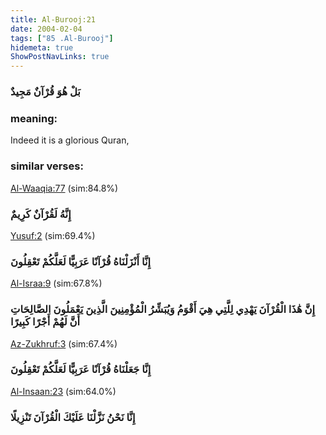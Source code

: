 ```yaml
---
title: Al-Burooj:21
date: 2004-02-04
tags: ["85 .Al-Burooj"]
hidemeta: true 
ShowPostNavLinks: true 
---
```

### بَلْ هُوَ قُرْآنٌ مَجِيدٌ
### meaning: 
Indeed it is a glorious Quran,
### similar verses: 

[Al-Waaqia:77](/56/77) (sim:84.8%)

### إِنَّهُ لَقُرْآنٌ كَرِيمٌ

[Yusuf:2](/12/2) (sim:69.4%)

### إِنَّا أَنْزَلْنَاهُ قُرْآنًا عَرَبِيًّا لَعَلَّكُمْ تَعْقِلُونَ

[Al-Israa:9](/17/9) (sim:67.8%)

### إِنَّ هَٰذَا الْقُرْآنَ يَهْدِي لِلَّتِي هِيَ أَقْوَمُ وَيُبَشِّرُ الْمُؤْمِنِينَ الَّذِينَ يَعْمَلُونَ الصَّالِحَاتِ أَنَّ لَهُمْ أَجْرًا كَبِيرًا

[Az-Zukhruf:3](/43/3) (sim:67.4%)

### إِنَّا جَعَلْنَاهُ قُرْآنًا عَرَبِيًّا لَعَلَّكُمْ تَعْقِلُونَ

[Al-Insaan:23](/76/23) (sim:64.0%)

### إِنَّا نَحْنُ نَزَّلْنَا عَلَيْكَ الْقُرْآنَ تَنْزِيلًا
